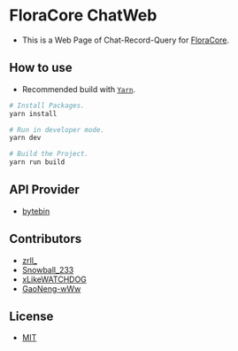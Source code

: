 # FloraCore ChatWeb

- This is a Web Page of Chat-Record-Query for [FloraCore](https://github.com/FloraCore/FloraCore).

## How to use

- Recommended build with  [`Yarn`](https://yarnpkg.com/).

```bash
# Install Packages.
yarn install
```

```bash
# Run in developer mode.
yarn dev
```

```bash
# Build the Project.
yarn run build
```

## API Provider

- [bytebin](https://github.com/FloraCore/bytebin)

## Contributors

- [zrll_](https://github.com/zrll12)
- [Snowball_233](https://github.com/SnowballXueQiu)
- [xLikeWATCHDOG](https://github.com/xLikeWATCHDOG)
- [GaoNeng-wWw](https://github.com/GaoNeng-wWw)

## License

- [MIT](https://en.wikipedia.org/wiki/MIT_License)
